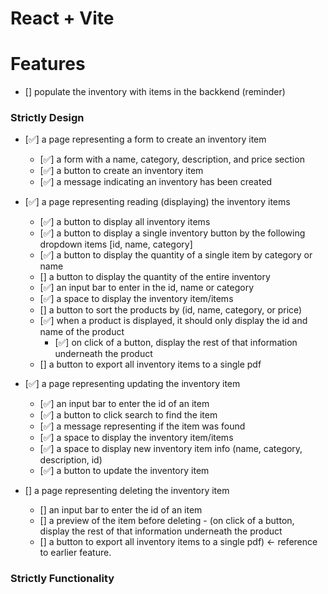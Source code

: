 # React + Vite

# Features

-   [] populate the inventory with items in the backkend (reminder)

### Strictly Design

-   [✅] a page representing a form to create an inventory item

    -   [✅] a form with a name, category, description, and price section
    -   [✅] a button to create an inventory item
    -   [✅] a message indicating an inventory has been created

-   [✅] a page representing reading (displaying) the inventory items

    -   [✅] a button to display all inventory items
    -   [✅] a button to display a single inventory button by the following dropdown items [id, name, category]
    -   [✅] a button to display the quantity of a single item by category or name
    -   [] a button to display the quantity of the entire inventory
    -   [✅] an input bar to enter in the id, name or category
    -   [✅] a space to display the inventory item/items
    -   [] a button to sort the products by (id, name, category, or price)
    -   [✅] when a product is displayed, it should only display the id and name of the product
        -   [✅] on click of a button, display the rest of that information underneath the product
    -   [] a button to export all inventory items to a single pdf

-   [✅] a page representing updating the inventory item

    -   [✅] an input bar to enter the id of an item
    -   [✅] a button to click search to find the item
    -   [✅] a message representing if the item was found
    -   [✅] a space to display the inventory item/items
    -   [✅] a space to display new inventory item info (name, category, description, id)
    -   [✅] a button to update the inventory item

-   [] a page representing deleting the inventory item
    -   [] an input bar to enter the id of an item
    -   [] a preview of the item before deleting - (on click of a button, display the rest of that information underneath the product
    -   [] a button to export all inventory items to a single pdf) <- reference to earlier feature.

### Strictly Functionality
